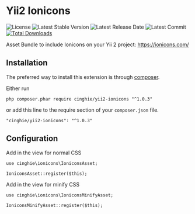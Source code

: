 # Yii2 Ionicons

![License](https://img.shields.io/packagist/l/cinghie/yii2-ionicons.svg)
![Latest Stable Version](https://img.shields.io/github/release/cinghie/yii2-ionicons.svg)
![Latest Release Date](https://img.shields.io/github/release-date/cinghie/yii2-ionicons.svg)
![Latest Commit](https://img.shields.io/github/last-commit/cinghie/yii2-ionicons.svg)
[![Total Downloads](https://img.shields.io/packagist/dt/cinghie/yii2-ionicons.svg)](https://packagist.org/packages/cinghie/yii2-ionicons)

Asset Bundle to include Ionicons on your Yii 2 project: https://ionicons.com/

Installation
-----------------

The preferred way to install this extension is through [composer](http://getcomposer.org/download/).

Either run

```
php composer.phar require cinghie/yii2-ionicons "^1.0.3"
```

or add this line to the require section of your `composer.json` file.

```
"cinghie/yii2-ionicons": "^1.0.3"
```

Configuration
-----------------

Add in the view for normal CSS

```
use cinghie\ionicons\IoniconsAsset;

IoniconsAsset::register($this);
```

Add in the view for minify CSS

```
use cinghie\ionicons\IoniconsMinifyAsset;

IoniconsMinifyAsset::register($this);
```
